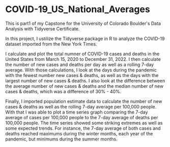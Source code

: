 # COVID-19_US_National_Averages
This is part1 of my Capstone for the University of Colorado Boulder's Data Analysis with Tidyverse Certificate.

In this project, I ustilize the Tidyverse package in R to analyze the COVID-19 dataset imported from the New York Times. 

I calculate and plot the total numner of COVID-19 cases and deaths in the United States from March 15, 2020 to December 31, 2022. I then calculate the number of new cases and deaths per day as well as a rolling 7-day average. With those calculations, I look at the days during the pandemic with the fewest number new cases & deaths, as well as the days with the largest number of new cases & deaths.  I also look at the difference between the average number of new cases & deaths and the median number of new cases & deaths, which was a difference of 30% - 40%.

Finally, I imported population estimate data to calculate the number of new cases & deaths as well as the rolling 7-day average per 100,000 people. With that I was able to plot a time series graph comparing the 7-day average of cases per 100,000 people to the 7-day average of deaths per 100,000 people. The time series showed some striking extremes as well as some expected trends. For instance, the 7-day average of both cases and deaths reached maximums during the winter months, each year of the pandemic, but minimums during the summer months. 

